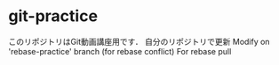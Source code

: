 # git-practice
このリポジトリはGit動画講座用です．
自分のリポジトリで更新
Modify on 'rebase-practice' branch (for rebase conflict)
For rebase pull
